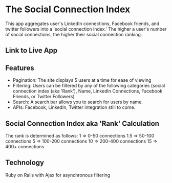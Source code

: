 # The Social Connection Index

This app aggregates user's LinkedIn connections, Facebook friends, and twitter followers into a 'social connection index.' The higher a user's number of social connections, the higher their social connection ranking.

## Link to Live App

## Features
* Pagination: The site displays 5 users at a time for ease of viewing
* Filtering: Users can be filtered by any of the following categories (social connection index (aka 'Rank'), Name, LinkedIn Connections, Facebook Friends, or Twitter Followers)
* Search: A search bar allows you to search for users by name.
* APIs: Facebook, LinkedIn, Twitter integration still to come.

## Social Connection Index aka 'Rank' Calculation
The rank is determined as follows:
  1 => 0-50 connections 
  1.5 => 50-100 connections 
  5 => 100-200 connections 
  10 => 200-400 connections
  15 => 400+ connections

## Technology
  Ruby on Rails with Ajax for asynchronous filtering 
